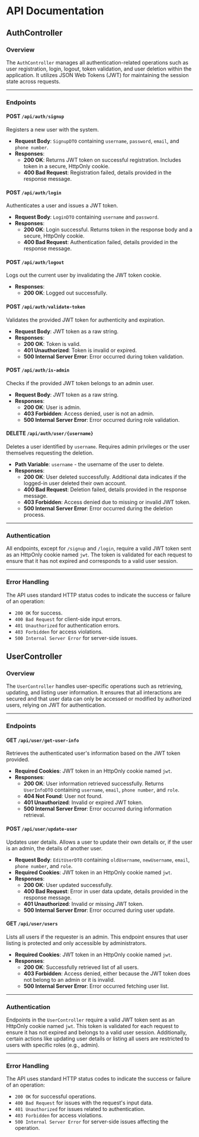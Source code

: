 # API Documentation 

## AuthController

### Overview
The `AuthController` manages all authentication-related operations such as user registration, login, logout, token validation, and user deletion within the application. It utilizes JSON Web Tokens (JWT) for maintaining the session state across requests.

---

### Endpoints

#### POST `/api/auth/signup`
Registers a new user with the system.

- **Request Body**: `SignupDTO` containing `username`, `password`, `email`, and `phone number`.
- **Responses**:
    - **200 OK**: Returns JWT token on successful registration. Includes token in a secure, HttpOnly cookie.
    - **400 Bad Request**: Registration failed, details provided in the response message.

#### POST `/api/auth/login`
Authenticates a user and issues a JWT token.

- **Request Body**: `LoginDTO` containing `username` and `password`.
- **Responses**:
    - **200 OK**: Login successful. Returns token in the response body and a secure, HttpOnly cookie.
    - **400 Bad Request**: Authentication failed, details provided in the response message.

#### POST `/api/auth/logout`
Logs out the current user by invalidating the JWT token cookie.

- **Responses**:
    - **200 OK**: Logged out successfully.

#### POST `/api/auth/validate-token`
Validates the provided JWT token for authenticity and expiration.

- **Request Body**: JWT token as a raw string.
- **Responses**:
    - **200 OK**: Token is valid.
    - **401 Unauthorized**: Token is invalid or expired.
    - **500 Internal Server Error**: Error occurred during token validation.

#### POST `/api/auth/is-admin`
Checks if the provided JWT token belongs to an admin user.

- **Request Body**: JWT token as a raw string.
- **Responses**:
    - **200 OK**: User is admin.
    - **403 Forbidden**: Access denied, user is not an admin.
    - **500 Internal Server Error**: Error occurred during role validation.

#### DELETE `/api/auth/user/{username}`
Deletes a user identified by `username`. Requires admin privileges or the user themselves requesting the deletion.

- **Path Variable**: `username` - the username of the user to delete.
- **Responses**:
    - **200 OK**: User deleted successfully. Additional data indicates if the logged-in user deleted their own account.
    - **400 Bad Request**: Deletion failed, details provided in the response message.
    - **403 Forbidden**: Access denied due to missing or invalid JWT token.
    - **500 Internal Server Error**: Error occurred during the deletion process.

---

### Authentication
All endpoints, except for `/signup` and `/login`, require a valid JWT token sent as an HttpOnly cookie named `jwt`. The token is validated for each request to ensure that it has not expired and corresponds to a valid user session.

---

### Error Handling
The API uses standard HTTP status codes to indicate the success or failure of an operation:
- `200 OK` for success.
- `400 Bad Request` for client-side input errors.
- `401 Unauthorized` for authentication errors.
- `403 Forbidden` for access violations.
- `500 Internal Server Error` for server-side issues.




## UserController

### Overview
The `UserController` handles user-specific operations such as retrieving, updating, and listing user information. It ensures that all interactions are secured and that user data can only be accessed or modified by authorized users, relying on JWT for authentication.

---

### Endpoints

#### GET `/api/user/get-user-info`
Retrieves the authenticated user's information based on the JWT token provided.

- **Required Cookies**: JWT token in an HttpOnly cookie named `jwt`.
- **Responses**:
    - **200 OK**: User information retrieved successfully. Returns `UserInfoDTO` containing `username`, `email`, `phone number`, and `role`.
    - **404 Not Found**: User not found.
    - **401 Unauthorized**: Invalid or expired JWT token.
    - **500 Internal Server Error**: Error occurred during information retrieval.

#### POST `/api/user/update-user`
Updates user details. Allows a user to update their own details or, if the user is an admin, the details of another user.

- **Request Body**: `EditUserDTO` containing `oldUsername`, `newUsername`, `email`, `phone number`, and `role`.
- **Required Cookies**: JWT token in an HttpOnly cookie named `jwt`.
- **Responses**:
    - **200 OK**: User updated successfully.
    - **400 Bad Request**: Error in user data update, details provided in the response message.
    - **401 Unauthorized**: Invalid or missing JWT token.
    - **500 Internal Server Error**: Error occurred during user update.

#### GET `/api/user/users`
Lists all users if the requester is an admin. This endpoint ensures that user listing is protected and only accessible by administrators.

- **Required Cookies**: JWT token in an HttpOnly cookie named `jwt`.
- **Responses**:
    - **200 OK**: Successfully retrieved list of all users.
    - **403 Forbidden**: Access denied, either because the JWT token does not belong to an admin or it is invalid.
    - **500 Internal Server Error**: Error occurred fetching user list.

---

### Authentication
Endpoints in the `UserController` require a valid JWT token sent as an HttpOnly cookie named `jwt`. This token is validated for each request to ensure it has not expired and belongs to a valid user session. Additionally, certain actions like updating user details or listing all users are restricted to users with specific roles (e.g., admin).

---

### Error Handling
The API uses standard HTTP status codes to indicate the success or failure of an operation:
- `200 OK` for successful operations.
- `400 Bad Request` for issues with the request's input data.
- `401 Unauthorized` for issues related to authentication.
- `403 Forbidden` for access violations.
- `500 Internal Server Error` for server-side issues affecting the operation.